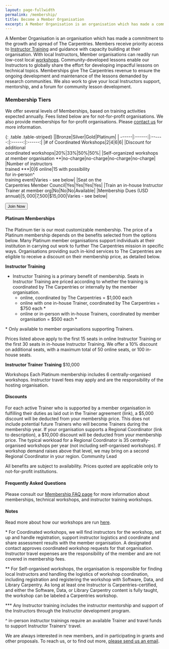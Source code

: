 ```yaml
---
layout: page-fullwidth
permalink: /membership/
title: Become a Member Organisation
excerpt: A Member Organisation is an organisation which has made a commitment to the growth and spread of The Carpentries
---
```


A Member Organisation is an organisation which has made a commitment to the growth and spread of The Carpentries. Members receive priority access to [Instructor Training](https://carpentries.github.io/instructor-training/) and guidance with capacity building at their organisation. With local Instructors, Member organisations can readily run low-cost local [workshops]((/workshops/)). Community-developed lessons enable our Instructors to globally share the effort for developing impactful lessons on technical topics. Memberships give The Carpentries revenue to ensure the ongoing development and maintenance of the lessons demanded by research communities. We also work to give your local Instructors support, mentorship, and a forum for community lesson development.

### Membership Tiers

We offer several levels of Memberships, based on training activities expected annually. Fees listed below are for not-for-profit organisations. We also provide memberships for for-profit organisations. Please [contact us](mailto:membership@carpentries.org) for more information.

{: .table .table-striped}
||Bronze|Silver|Gold|Platinum|
| ------|:------:|:------:|:------:|:------:|
|# of Coordinated Workshops|2|4|6|6|
|Discount for additional <br>coordinated workshops|20%|33%|50%|50%|
|Self-organized workshops<br> at member organisation **|no-charge|no-charge|no-charge|no-charge|
|Number of instructors <br>trained ***|0|6 online|15 with possibility <br>for in-person^<br>training event|Varies - see below|
|Seat on the <br>Carpentries Member Council|Yes|Yes|Yes|Yes|
|Train an in-house Instructor <br>Trainer at member org|No|No|No|Available|
|Membership Dues (USD annual)|$5,000|$7,500|$15,000|Varies - see below|

<a href="https://carpentries.typeform.com/to/Hmfe6L">
  <button class="btn">
    Join Now
  </button>
</a>

#### Platinum Memberships

The Platinum tier is our most customizable membership. The price of a Platinum membership 
depends on the benefits selected from the options below. Many Platinum member organisations support individuals
at their institution in carrying out work to further The Carpentries mission in specific
ways. Organisations providing such in-kind services to The Carpentries are eligible
to receive a discount on their membership price, as detailed below.

<strong>Instructor Training</strong>
  * Instructor Training is a primary benefit of membership. Seats in Instructor Training are priced according to whether the training is
  coordinated by The Carpentries or internally by the member organisation. 
    * online, coordinated by The Carpentries = $1,000 each
    * online with one in-house Trainer, coordinated by The Carpentries = $750 each \*
    * online or in-person with in-house Trainers, coordinated by member organisation = $500 each \*

\* Only available to member organisations supporting Trainers.

Prices listed above apply to the first 15 seats in online Instructor Training or the first 30 seats in in-house Instructor Training.
We offer a 10% discount on additional seats, with a maximum total of 50 online seats, or 100 in-house seats.

<strong>Instructor Trainer Training</strong>
$10,000 

Workshops
Each Platinum membership includes 6 centrally-organised workshops. Instructor travel fees may apply and are the responsibility of the hosting organisation. 

#### Discounts
For each active Trainer who is supported by a member organisation in fulfilling their duties as laid out in the Trainer agreement (link), a $5,000 discount will be deducted from your membership price. This does not include potential future Trainers who will become Trainers during the membership year. 
If your organisation supports a Regional Coordinator (link to description), a $10,000 discount will be deducted from your membership price. The typical workload for a Regional Coordinator is 35 centrally-organised workshops per year (not including self-organised workshops). If workshop demand raises above that level, we may bring on a second Regional Coordinator in your region.
Community Lead


All benefits are subject to availability. Prices quoted are applicable only to not-for-profit institutions. 




#### Frequently Asked Questions

Please consult our [Membership FAQ page](/member_faq) for more information about memberships, technical workshops, and instructor training workshops.


#### Notes

Read more about how our workshops are run [here](/workshops/).

\* For Coordinated workshops, we will find instructors for the workshop, set up and handle registration, support instructor logistics and coordinate and share assessment results with the member organisation. A designated contact approves coordinated workshop requests for that organisation. Instructor travel expenses are the responsibility of the member and are not covered in membership fees.

\*\* For Self-organised workshops, the organisation is responsible for finding local Instructors and handling the logistics of workshop coordination, including registration and registering the workshop with Software, Data, and Library Carpentry. As long at least one Instructor is Carpentries-certified, and either the Software, Data, or Library Carpentry content is fully taught, the workshop can be labeled a Carpentries workshop.

\*\*\* Any Instructor training includes the instructor mentorship and support of the Instructors through the Instructor development program.

^ in-person instructor trainings require an available Trainer and travel funds to support Instructor Trainers' travel.

We are always interested in new members, and in participating in grants and other proposals. To reach us, or to
find out more, [please send us an email](mailto:memberships@carpentries.org).
